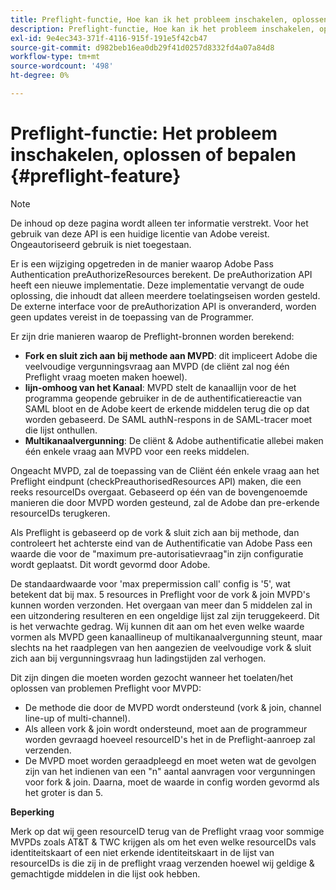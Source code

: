 ```yaml
---
title: Preflight-functie, Hoe kan ik het probleem inschakelen, oplossen of bepalen
description: Preflight-functie, Hoe kan ik het probleem inschakelen, oplossen of bepalen
exl-id: 9e4ec343-371f-4116-915f-191e5f42cb47
source-git-commit: d982beb16ea0db29f41d0257d8332fd4a07a84d8
workflow-type: tm+mt
source-wordcount: '498'
ht-degree: 0%

---
```


# Preflight-functie: Het probleem inschakelen, oplossen of bepalen {#preflight-feature}

>[!NOTE]
>
>De inhoud op deze pagina wordt alleen ter informatie verstrekt. Voor het gebruik van deze API is een huidige licentie van Adobe vereist. Ongeautoriseerd gebruik is niet toegestaan.

Er is een wijziging opgetreden in de manier waarop Adobe Pass Authentication preAuthorizeResources berekent. De preAuthorization API heeft een nieuwe implementatie. Deze implementatie vervangt de oude oplossing, die inhoudt dat alleen meerdere toelatingseisen worden gesteld.
De externe interface voor de preAuthorization API is onveranderd, worden geen updates vereist in de toepassing van de Programmer.

Er zijn drie manieren waarop de Preflight-bronnen worden berekend:

* **Fork en sluit zich aan bij methode aan MVPD**: dit impliceert Adobe die veelvoudige vergunningsvraag aan MVPD (de cliënt zal nog één Preflight vraag moeten maken hoewel).
* **lijn-omhoog van het Kanaal**: MVPD stelt de kanaallijn voor de het programma geopende gebruiker in de de authentificatiereactie van SAML bloot en de Adobe keert de erkende middelen terug die op dat worden gebaseerd. De SAML authN-respons in de SAML-tracer moet die lijst onthullen.
* **Multikanaalvergunning**: De cliënt &amp; Adobe authentificatie allebei maken één enkele vraag aan MVPD voor een reeks middelen.

Ongeacht MVPD, zal de toepassing van de Cliënt één enkele vraag aan het Preflight eindpunt (checkPreauthorisedResources API) maken, die een reeks resourceIDs overgaat. Gebaseerd op één van de bovengenoemde manieren die door MVPD worden gesteund, zal de Adobe dan pre-erkende resourceIDs terugkeren.

Als Preflight is gebaseerd op de vork &amp; sluit zich aan bij methode, dan controleert het achterste eind van de Authentificatie van Adobe Pass een waarde die voor de &quot;maximum pre-autorisatievraag&quot;in zijn configuratie wordt geplaatst. Dit wordt gevormd door Adobe.

De standaardwaarde voor &#39;max prepermission call&#39; config is &#39;5&#39;, wat betekent dat bij max. 5 resources in Preflight voor de vork &amp; join MVPD&#39;s kunnen worden verzonden. Het overgaan van meer dan 5 middelen zal in een uitzondering resulteren en een ongeldige lijst zal zijn teruggekeerd. Dit is het verwachte gedrag. Wij kunnen dit aan om het even welke waarde vormen als MVPD geen kanaallineup of multikanaalvergunning steunt, maar slechts na het raadplegen van hen aangezien de veelvoudige vork &amp; sluit zich aan bij vergunningsvraag hun ladingstijden zal verhogen.

Dit zijn dingen die moeten worden gezocht wanneer het toelaten/het oplossen van problemen Preflight voor MVPD:

* De methode die door de MVPD wordt ondersteund (vork &amp; join, channel line-up of multi-channel).
* Als alleen vork &amp; join wordt ondersteund, moet aan de programmeur worden gevraagd hoeveel resourceID&#39;s het in de Preflight-aanroep zal verzenden.
* De MVPD moet worden geraadpleegd en moet weten wat de gevolgen zijn van het indienen van een &quot;n&quot; aantal aanvragen voor vergunningen voor fork &amp; join. Daarna, moet de waarde in config worden gevormd als het groter is dan 5.

**Beperking**

Merk op dat wij geen resourceID terug van de Preflight vraag voor sommige MVPDs zoals AT&amp;T &amp; TWC krijgen als om het even welke resourceIDs vals identiteitskaart of een niet erkende identiteitskaart in de lijst van resourceIDs is die zij in de preflight vraag verzenden hoewel wij geldige &amp; gemachtigde middelen in die lijst ook hebben.
